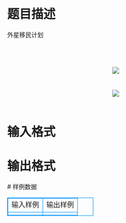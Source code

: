 # 

 
 # 题目描述 
<p>
外星移民计划<br><br><br><br><center><img src="/source/joyoi/tyvj-3172/img/aHR0cDovL3d3dy5qb3lvaS5jbi9wcm9ibGVtL3R5dmotMzE3Mi9wcm9ibGVtc19pbWFnZXMvMTQ2MC8xLmJtcA==.bmp"></img></center>　　<br><br><center><img src="/source/joyoi/tyvj-3172/img/aHR0cDovL3d3dy5qb3lvaS5jbi9wcm9ibGVtL3R5dmotMzE3Mi9wcm9ibGVtc19pbWFnZXMvMTQ2MC8yLmJtcA==.bmp"></img></center>　</p> 

 
 # 输入格式 
<p>
</p> 

 
 # 输出格式 
<p>
</p> 
# 样例数据
<style>
        table,table tr th, table tr td { border:1px solid #0094ff; }
        table { width: 200px; min-height: 25px; line-height: 25px; text-align: center; border-collapse: collapse;}   
    </style>
<table>
	<tr>
		<td>输入样例</td>
		<td>输出样例</td>
	</tr>
<tr><td></td><td></td></tr></table>
